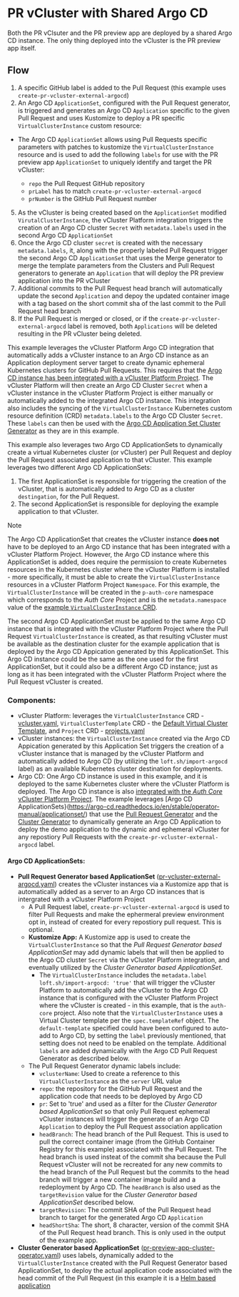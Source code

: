 # PR vCluster with Shared Argo CD

Both the PR vClsuter and the PR preview app are deployed by a shared Argo CD instance. The only thing deployed into the vCluster is the PR preview app itself.

## Flow 

1. A specific GitHub label is added to the Pull Request (this example uses `create-pr-vcluster-external-argocd`)
2. An Argo CD `ApplicationSet`, configured with the Pull Request generator, is triggered and generates an Argo CD `Application` specific to the given Pull Request and uses Kustomize to deploy a PR specific `VirtualClusterInstance` custom resource:

  - The Argo CD `ApplicationSet` allows using Pull Requests specific parameters with patches to kustomize the `VirtualClusterInstance` resource and is used to add the following `labels` for use with the PR preview app `ApplicationSet` to uniquely identify and target the PR vCluster:

    - `repo` the Pull Request GitHub repository
    - `prLabel` has to match `create-pr-vcluster-external-argocd` 
    - `prNumber` is the GitHub Pull Request number

5. As the vCluster is being created based on the `ApplicationSet` modified `VirutalClusterInstance`, the vCluster Platform integration triggers the creation of an Argo CD cluster `Secret` with `metadata.labels` used in the second Argo CD `ApplicationSet`
6. Once the Argo CD cluster `secret` is created with the necessary `metadata.labels`, it, along with the properly labeled Pull Request trigger the second Argo CD `ApplicationSet` that uses the Merge generator to merge the template parameters from the Clusters and Pull Request generators to generate an `Application` that will deploy the PR preview application into the PR vCluster
7. Additional commits to the Pull Request head branch will automatically update the second `Application` and depoy the updated container image with a tag based on the short commit sha of the last commit to the Pull Request head branch
8. If the Pull Request is merged or closed, or if the `create-pr-vcluster-external-argocd` label is removed, both `Applications` will be deleted resulting in the PR vCluster being deleted.

This example leverages the vCluster Platform Argo CD integration that automatically adds a vCluster instance to an Argo CD instance as an Application deployment server target to create dynamic ephemeral Kubernetes clusters for GitHub Pull Requests. This requires that the [Argo CD instance has been integrated with a vCluster Platform Project](https://www.vcluster.com/docs/platform/integrations/argocd#enable-argo-cd-integration-per-project). The vCluster Platform will then create an Argo CD Cluster `Secret` when a vCluster instance in the vCluster Platform Project is either manually or automatically added to the integrated Argo CD instance. This integration also includes the syncing of the `VirtualClusterInstance` Kubernetes custom resource definition (CRD) `metadata.labels` to the Argo CD Cluster `Secret`. These `labels` can then be used with the [Argo CD Application Set Cluster Generator](https://argo-cd.readthedocs.io/en/stable/operator-manual/applicationset/Generators-Cluster/#pass-additional-key-value-pairs-via-values-field) as they are in this example.

This example also leverages two Argo CD ApplicationSets to dynamically create a virtual Kubernetes cluster (or vCluster) per Pull Request and deploy the Pull Request associated application to that vCluster. This example leverages two different Argo CD ApplicationSets: 
1. The first ApplicationSet is responsible for triggering the creation of the vCluster, that is automatically added to Argo CD as a cluster `destingation`, for the Pull Request.
2. The second ApplicationSet is responsible for deploying the example application to that vCluster.

> [!NOTE]
> The Argo CD ApplicationSet that creates the vCluster instance **does not** have to be deployed to an Argo CD instance that has been integrated with a vCluster Platform Project. However, the Argo CD instance where this ApplicationSet is added, does require the permission to create Kubernetes resources in the Kubernetes cluster where the vCluster Platform is installed - more specifically, it must be able to create the `VirtualClusterInstance` resources in a vCluster Platform Project `Namespace`. For this example, the `VirtualClusterInstance` will be created in the `p-auth-core` namespace which corresponds to the *Auth Core* Project and is the `metadata.namespace` value of the [example `VirtualClusterInstance` CRD](./kustomize/vcluster.yaml).
>
> The second Argo CD ApplicationSet must be applied to the same Argo CD instance that is integrated with the vCluster Platform Project where the Pull Request `VirtualClusterInstance` is created, as that resulting vCluster must be available as the destination cluster for the example application that is deployed by the Argo CD Appication generated by this ApplicationSet. This Argo CD instance could be the same as the one used for the first ApplicationSet, but it could also be a different Argo CD instance; just as long as it has been integrated with the vCluster Platform Project where the Pull Request vCluster is created.

### Components:
- vCluster Platform: leverages the `VirtualClusterInstance` CRD - [vcluster.yaml](./kustomize/vcluster.yaml), `VirtualClusterTemplate` CRD - the [Default Virtual Cluster Template](../../virtual-cluster-templates/vcluster-templates.yaml#L30), and `Project` CRD - [projects.yaml](../../projects/projects.yaml#L70-L131)
- vCluster instances: the `VirtualClusterInstance` created via the Argo CD Appication generated by this Application Set triggers the creation of a vCluster instance that is managed by the vCluster Platform and automatically added to Argo CD (by utilizing the `loft.sh/import-argocd` label) as an available Kubernetes cluster destination for deployments.
- Argo CD: One Argo CD instance is used in this example, and it is deployed to the same Kubernetes cluster where the vCluster Platform is deployed. The Argo CD instance is also [integrated with the *Auth Core* vCluster Platform Project](../../projects/projects.yaml#L120-L131). The example leverages [Argo CD ApplicationSets}(https://argo-cd.readthedocs.io/en/stable/operator-manual/applicationset/) that use the [Pull Request Generator](https://argo-cd.readthedocs.io/en/stable/operator-manual/applicationset/Generators-Pull-Request/) and the [Cluster Generator](https://argo-cd.readthedocs.io/en/stable/operator-manual/applicationset/Generators-Cluster/) to dynamically generate an Argo CD Application to deploy the demo application to the dynamic and ephemeral vCluster for any repostiory Pull Requests with the `create-pr-vcluster-external-argocd` label.
  
#### Argo CD ApplicationSets:
- **Pull Request Generator based ApplicationSet** ([pr-vcluster-external-argocd.yaml](./apps/pr-vcluster-external-argocd.yaml)) creates the vCluster instances via a Kustomize app that is automatically added as a server to an Argo CD instances that is intergrated with a vCluster Platform Project
  - A Pull Request label, `create-pr-vcluster-external-argocd` is used to filter Pull Requests and make the ephermeral preview environment opt in, instead of created for every repostiory pull request. This is optional.
  - **Kustomize App:** A Kustomize app is used to create the `VirtualClusterInstance` so that the *Pull Request Generator based ApplicationSet* may add dynamic labels that will then be applied to the Argo CD cluster `Secret` via the vCluster Platform integration, and eventually utilized by the *Cluster Generator based ApplicationSet*.
    - The `VirtualClusterInstance` includes the `metadata.label` `loft.sh/import-argocd: 'true'` that will trigger the vCluster Platform to automatically add the vCluster to the Argo CD instance that is configured with the vCluster Platform Project where the vCluster is created - in this example, that is the `auth-core` project. Also note that the `VirtualClusterInstance` uses a Virtual Cluster template per the `spec.templateRef` object. The `default-template` specified could have been configured to auto-add to Argo CD, by setting the `label` previously mentioned, that setting does not need to be enabled on the template. Additional `labels` are added dynamically with the Argo CD Pull Request Generator as described below.
  - The Pull Request Generator dynamic labels include:
    - `vclusterName`: Used to create a reference to this `VirtualClusterInstance` as the `server` URL value
    - `repo`: the repository for the GitHub Pull Request and the application code that needs to be deployed by Argo CD
    - `pr`: Set to 'true' and used as a filter for the *Cluster Generator based ApplicationSet* so that only Pull Request ephemeral vCluster instances will trigger the generate of an Argo CD `Application` to deploy the Pull Request association application
    - `headBranch`: The head branch of the Pull Request. This is used to pull the correct container image (from the GitHub Container Registry for this example) associated with the Pull Request. The head branch is used insteat of the commit sha because the Pull Request vCluster will not be recreated for any new commits to the head branch of the Pull Request but the commits to the head branch will trigger a new container image build and a redeployment by Argo CD. The `headBranch` is also used as the `targetRevision` value for the *Cluster Generator based ApplicationSet* described below.
    - `targetRevision`: The commit SHA of the Pull Request head branch to target for the generated Argo CD `Application`
    - `headShortSha`: The short, 8 character, version of the commit SHA of the Pull Request head branch. This is only used in the output of the example app.
- **Cluster Generator based ApplicationSet** ([pr-preview-app-cluster-operator.yaml](./apps/pr-preview-app-cluster-operator.yaml)) uses labels, dynamically added to the `VirtualClusterInstance` created with the Pull Request Generator based ApplicationSet, to deploy the actual application code associated with the head commit of the Pull Request (in this example it is a [Helm based application](../../../helm-chart/)
